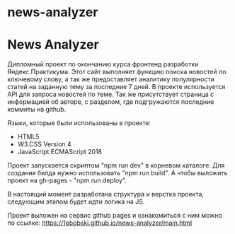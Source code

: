 # news-analyzer

# News Analyzer

Дипломный проект по окончанию курса фронтенд разработки Яндекс.Практикума. Этот сайт выполняет функцию поиска новостей по ключевому слову, а так же предоставляет аналитику популярности статей на заданную тему за последние 7 дней. В проекте используется API для запроса новостей по теме. Так же присутствует страница с информацией об авторе, с разделом, где подгружаются последние коммиты на github.

Языки, которые были использованы в проекте:

- HTML5
- W3.CSS Version 4
- JavaScript ECMAScript 2018

Проект запускается скриптом "npm run dev" в корневом каталоге. Для создания билда нужно использовать "npm run build". А чтобы выложить проект на gh-pages - "npm run deploy".

В настоящий момент разработана структура и верстка проекта, следующим этапом будет идти логика на JS.

Проект выложен на сервис github pages и ознакомиться с ним можно по ссылке: https://1ebobski.github.io/news-analyzer/main.html
